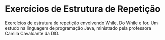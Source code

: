 # Exercícios de Estrutura de Repetição
Exercícios de estrutura de repetição envolvendo While, Do While e for.
Um estudo na linguagem de programação Java, ministrado pela professora Camila Cavalcante da DIO.
